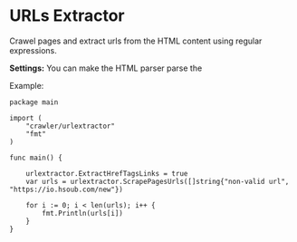 
# URLs Extractor

Crawel pages and extract urls from the HTML content using regular expressions.

**Settings:**
You can make the HTML parser parse the 

Example:
```
package main

import (
	"crawler/urlextractor"
	"fmt"
)

func main() {

	urlextractor.ExtractHrefTagsLinks = true
	var urls = urlextractor.ScrapePagesUrls([]string{"non-valid url", "https://io.hsoub.com/new"})

	for i := 0; i < len(urls); i++ {
		fmt.Println(urls[i])
	}
}
```


